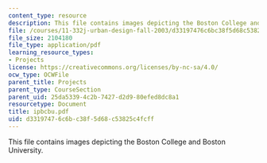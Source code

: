 ```yaml
---
content_type: resource
description: This file contains images depicting the Boston College and Boston University.
file: /courses/11-332j-urban-design-fall-2003/d33197476c6bc38f5d68c53825c4fcff_ipbcbu.pdf
file_size: 2104180
file_type: application/pdf
learning_resource_types:
- Projects
license: https://creativecommons.org/licenses/by-nc-sa/4.0/
ocw_type: OCWFile
parent_title: Projects
parent_type: CourseSection
parent_uid: 25da5339-4c2b-7427-d2d9-80efed8dc8a1
resourcetype: Document
title: ipbcbu.pdf
uid: d3319747-6c6b-c38f-5d68-c53825c4fcff
---
```

This file contains images depicting the Boston College and Boston University.